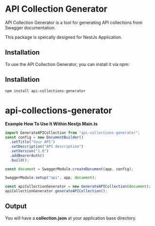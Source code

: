 # API Collection Generator

API Collection Generator is a tool for generating API collections from Swagger documentation.

This package is speically designed for NestJs Application.

## Installation

To use the API Collection Generator, you can install it via npm:

## Installation

```bash
npm install api-collections-generator
```

# api-collections-generator

**Example How To Use It Within Nestjs Main.ts**

```js
import GenerateAPICollection from "api-collections-generator";
const config = new DocumentBuilder()
  .setTitle("Your API")
  .setDescription("API description")
  .setVersion("1.0")
  .addBearerAuth()
  .build();

const document = SwaggerModule.createDocument(app, config);

SwaggerModule.setup("api", app, document);

const apiCollectionGenerator = new GenerateAPICollection(document);
apiCollectionGenerator.generateAPICollection();
```

## Output

You will have a **collection.json** at your application base directory.
